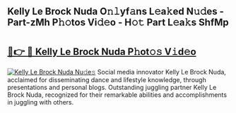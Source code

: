 ## Kelly Le Brock Nuda O𝚗𝚕yf𝚊ns L𝚎a𝚔ed N𝚞𝚍es - Part-zMh P𝚑𝚘tos Vi𝚍𝚎o - H𝚘𝚝 Part L𝚎a𝚔s ShfMp

# <h2><a href="http://kfcr7w.oniu.top/?m=Kelly+Le+Brock+Nuda">🔗👉 🔴 Kelly Le Brock Nuda P𝚑ot𝚘𝚜 V𝚒d𝚎o</a></h2>

[![Kelly Le Brock Nuda Nu𝚍e𝚜](https://i.imgur.com/0qMVB7G.gif)](http://kfcr7w.oniu.top/?m=Kelly+Le+Brock+Nuda)
Social media innovator Kelly Le Brock Nuda, acclaimed for disseminating dance and lifestyle knowledge, through presentations and personal blogs. Outstanding juggling partner Kelly Le Brock Nuda, recognized for their remarkable abilities and accomplishments in juggling with others.  
